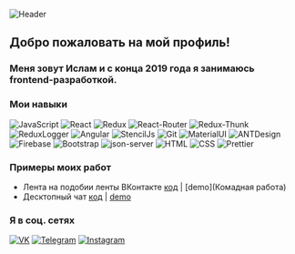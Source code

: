![Header](https://github.com/musovvir/musovvir/blob/main/assets/header.png)

## Добро пожаловать на мой профиль!

### Меня зовут Ислам и с конца 2019 года я занимаюсь frontend-разработкой.

### Мои навыки

![JavaScript](https://img.shields.io/badge/-JavaScript-ff0?style=for-the-badge&logo=JavaScript&logocolor=E9D54D)
![React](https://img.shields.io/badge/-React-ff0?style=for-the-badge&logo=React&logocolor=E9D54D)
![Redux](https://img.shields.io/badge/-Redux-ff0?style=for-the-badge&logo=Redux&logocolor=E9D54D)
![React-Router](https://img.shields.io/badge/React_Router-ff0?style=for-the-badge&logo=react-router)
![Redux-Thunk](https://img.shields.io/badge/Redux--Thunk-ff0?style=for-the-badge&logo=redux-thunk)
![ReduxLogger](https://img.shields.io/badge/-Redux_Logger-ff0?style=for-the-badge&logo=reduxLogger&logocolor=E9D54D)
![Angular](https://img.shields.io/badge/Angular-ff0?style=for-the-badge&logo=angular)
![StencilJs](https://img.shields.io/badge/Stencil_Js-ff0?style=for-the-badge&logo=ionic)
![Git](https://img.shields.io/badge/Git-266132?style=for-the-badge&logo=git)
![MaterialUI](https://img.shields.io/badge/-Material_UI-ff0?style=for-the-badge&logo=MaterialUI&logocolor=E9D54D)
![ANTDesign](https://img.shields.io/badge/-ANT_Design-ff0?style=for-the-badge&logo=antDesign&logocolor=E9D54D)
![Firebase](https://img.shields.io/badge/-Firebase-ff0?style=for-the-badge&logo=Firebase&logocolor=E9D54D)
![Bootstrap](https://img.shields.io/badge/-Bootstrap-ff0?style=for-the-badge&logo=Bootstrap&logocolor=E9D54D)
![json-server](https://img.shields.io/badge/-json_server-ff0?style=for-the-badge&logo=jsonServer&logocolor=E9D54D)
![HTML](https://img.shields.io/badge/HTML-ff0?style=for-the-badge&logo=HTML5)
![CSS](https://img.shields.io/badge/CSS-ff0?style=for-the-badge&logo=css3)
![Prettier](https://img.shields.io/badge/Prettier-ff0?style=for-the-badge&logo=prettier)

### Примеры моих работ

- Лента на подобии ленты ВКонтакте [код](https://github.com/musovvir/team-app) | [demo](Комадная работа)
- Десктопный чат [код](https://github.com/Muzagov/desktop-chat) | [demo]()

### Я в соц. сетях
[![VK](https://img.shields.io/badge/VK-red?style=social&logo=vk)](https://vk.com/musovvir)
[![Telegram](https://img.shields.io/badge/Telegram-red?style=social&logo=telegram)](https://teleg.run/mr_musovvir)
[![Instagram](https://img.shields.io/badge/Instagram-red?style=social&logo=instagram)](https://www.instagram.com/oxpecheff_/)
